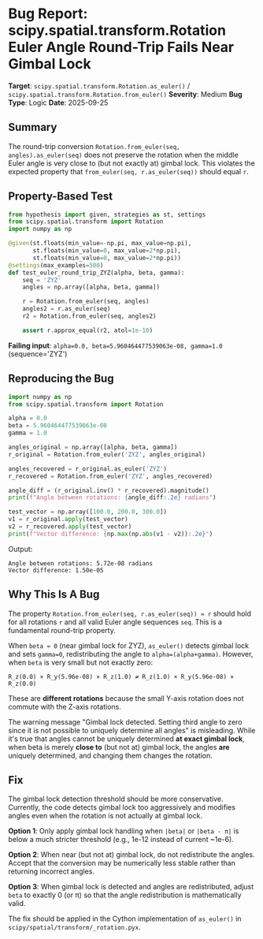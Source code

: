# Bug Report: scipy.spatial.transform.Rotation Euler Angle Round-Trip Fails Near Gimbal Lock

**Target**: `scipy.spatial.transform.Rotation.as_euler()` / `scipy.spatial.transform.Rotation.from_euler()`
**Severity**: Medium
**Bug Type**: Logic
**Date**: 2025-09-25

## Summary

The round-trip conversion `Rotation.from_euler(seq, angles).as_euler(seq)` does not preserve the rotation when the middle Euler angle is very close to (but not exactly at) gimbal lock. This violates the expected property that `from_euler(seq, r.as_euler(seq))` should equal `r`.

## Property-Based Test

```python
from hypothesis import given, strategies as st, settings
from scipy.spatial.transform import Rotation
import numpy as np

@given(st.floats(min_value=-np.pi, max_value=np.pi),
       st.floats(min_value=0, max_value=2*np.pi),
       st.floats(min_value=0, max_value=2*np.pi))
@settings(max_examples=500)
def test_euler_round_trip_ZYZ(alpha, beta, gamma):
    seq = 'ZYZ'
    angles = np.array([alpha, beta, gamma])

    r = Rotation.from_euler(seq, angles)
    angles2 = r.as_euler(seq)
    r2 = Rotation.from_euler(seq, angles2)

    assert r.approx_equal(r2, atol=1e-10)
```

**Failing input**: `alpha=0.0, beta=5.960464477539063e-08, gamma=1.0` (sequence='ZYZ')

## Reproducing the Bug

```python
import numpy as np
from scipy.spatial.transform import Rotation

alpha = 0.0
beta = 5.960464477539063e-08
gamma = 1.0

angles_original = np.array([alpha, beta, gamma])
r_original = Rotation.from_euler('ZYZ', angles_original)

angles_recovered = r_original.as_euler('ZYZ')
r_recovered = Rotation.from_euler('ZYZ', angles_recovered)

angle_diff = (r_original.inv() * r_recovered).magnitude()
print(f"Angle between rotations: {angle_diff:.2e} radians")

test_vector = np.array([100.0, 200.0, 300.0])
v1 = r_original.apply(test_vector)
v2 = r_recovered.apply(test_vector)
print(f"Vector difference: {np.max(np.abs(v1 - v2)):.2e}")
```

Output:
```
Angle between rotations: 5.72e-08 radians
Vector difference: 1.50e-05
```

## Why This Is A Bug

The property `Rotation.from_euler(seq, r.as_euler(seq)) ≈ r` should hold for all rotations `r` and all valid Euler angle sequences `seq`. This is a fundamental round-trip property.

When `beta ≈ 0` (near gimbal lock for ZYZ), `as_euler()` detects gimbal lock and sets `gamma=0`, redistributing the angle to `alpha=(alpha+gamma)`. However, when `beta` is very small but not exactly zero:

```
R_z(0.0) × R_y(5.96e-08) × R_z(1.0) ≠ R_z(1.0) × R_y(5.96e-08) × R_z(0.0)
```

These are **different rotations** because the small Y-axis rotation does not commute with the Z-axis rotations.

The warning message "Gimbal lock detected. Setting third angle to zero since it is not possible to uniquely determine all angles" is misleading. While it's true that angles cannot be uniquely determined **at exact gimbal lock**, when beta is merely **close to** (but not at) gimbal lock, the angles **are** uniquely determined, and changing them changes the rotation.

## Fix

The gimbal lock detection threshold should be more conservative. Currently, the code detects gimbal lock too aggressively and modifies angles even when the rotation is not actually at gimbal lock.

**Option 1**: Only apply gimbal lock handling when `|beta|` or `|beta - π|` is below a much stricter threshold (e.g., 1e-12 instead of current ~1e-6).

**Option 2**: When near (but not at) gimbal lock, do not redistribute the angles. Accept that the conversion may be numerically less stable rather than returning incorrect angles.

**Option 3**: When gimbal lock is detected and angles are redistributed, adjust `beta` to exactly 0 (or π) so that the angle redistribution is mathematically valid.

The fix should be applied in the Cython implementation of `as_euler()` in `scipy/spatial/transform/_rotation.pyx`.